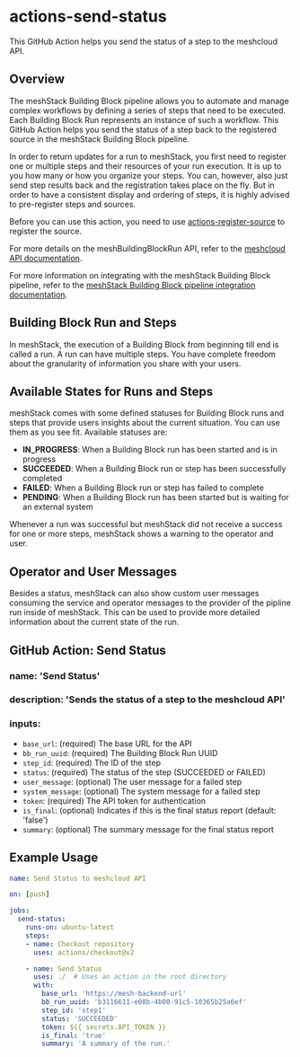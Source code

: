 # actions-send-status

This GitHub Action helps you send the status of a step to the meshcloud API.

## Overview

The meshStack Building Block pipeline allows you to automate and manage complex workflows by defining a series of steps that need to be executed. Each Building Block Run represents an instance of such a workflow. This GitHub Action helps you send the status of a step back to the registered source in the meshStack Building Block pipeline.

In order to return updates for a run to meshStack, you first need to register one or multiple steps and their resources of your run execution. It is up to you how many or how you organize your steps. You can, however, also just send step results back and the registration takes place on the fly. But in order to have a consistent display and ordering of steps, it is highly advised to pre-register steps and sources.

Before you can use this action, you need to use [actions-register-source](https://github.com/meshcloud/actions-register-source) to register the source.


For more details on the meshBuildingBlockRun API, refer to the [meshcloud API documentation](https://docs.meshcloud.io/api/index.html#mesh_buildingblockrun).

For more information on integrating with the meshStack Building Block pipeline, refer to the [meshStack Building Block pipeline integration documentation](https://docs.meshcloud.io/docs/meshstack.building-pipeline-integration.html#building-block-run-and-steps).

## Building Block Run and Steps

In meshStack, the execution of a Building Block from beginning till end is called a run. A run can have multiple steps. You have complete freedom about the granularity of information you share with your users.

## Available States for Runs and Steps

meshStack comes with some defined statuses for Building Block runs and steps that provide users insights about the current situation. You can use them as you see fit. Available statuses are:

- **IN_PROGRESS**: When a Building Block run has been started and is in progress
- **SUCCEEDED**: When a Building Block run or step has been successfully completed
- **FAILED**: When a Building Block run or step has failed to complete
- **PENDING**: When a Building Block run has been started but is waiting for an external system

Whenever a run was successful but meshStack did not receive a success for one or more steps, meshStack shows a warning to the operator and user.

## Operator and User Messages

Besides a status, meshStack can also show custom user messages consuming the service and operator messages to the provider of the pipline run inside of meshStack. This can be used to provide more detailed information about the current state of the run.

## GitHub Action: Send Status

### name: 'Send Status'
### description: 'Sends the status of a step to the meshcloud API'

### inputs:
- `base_url`: (required) The base URL for the API
- `bb_run_uuid`: (required) The Building Block Run UUID
- `step_id`: (required) The ID of the step
- `status`: (required) The status of the step (SUCCEEDED or FAILED)
- `user_message`: (optional) The user message for a failed step
- `system_message`: (optional) The system message for a failed step
- `token`: (required) The API token for authentication
- `is_final`: (optional) Indicates if this is the final status report (default: 'false')
- `summary`: (optional) The summary message for the final status report

## Example Usage

```yaml
name: Send Status to meshcloud API

on: [push]

jobs:
  send-status:
    runs-on: ubuntu-latest
    steps:
    - name: Checkout repository
      uses: actions/checkout@v2

    - name: Send Status
      uses: ./  # Uses an action in the root directory
      with:
        base_url: 'https://mesh-backend-url'
        bb_run_uuid: 'b3116611-e08b-4b00-91c5-10365b25a6ef'
        step_id: 'step1'
        status: 'SUCCEEDED'
        token: ${{ secrets.API_TOKEN }}
        is_final: 'true'
        summary: 'A summary of the run.'
```
